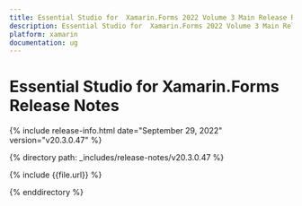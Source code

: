 ```yaml
---
title: Essential Studio for  Xamarin.Forms 2022 Volume 3 Main Release Release Notes  
description: Essential Studio for  Xamarin.Forms 2022 Volume 3 Main Release Release Notes  
platform: xamarin
documentation: ug
---
```


# Essential Studio for  Xamarin.Forms  Release Notes  

{% include release-info.html date="September 29, 2022"  version="v20.3.0.47" %} 

{% directory path: _includes/release-notes/v20.3.0.47 %}

{% include {{file.url}} %}

{% enddirectory %}